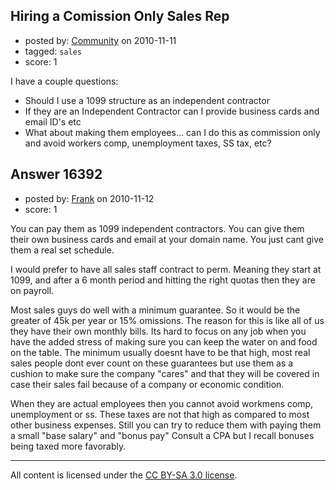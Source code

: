 ## Hiring a Comission Only Sales Rep

- posted by: [Community](https://stackexchange.com/users/-1/-1-community) on 2010-11-11
- tagged: `sales`
- score: 1

I have a couple questions:

- Should I use a 1099 structure as an independent contractor
- If they are an Independent Contractor can I provide business cards and email ID's etc
- What about making them employees... can I do this as commission only and avoid workers comp, unemployment taxes, SS tax, etc?


## Answer 16392

- posted by: [Frank](https://stackexchange.com/users/-1/4858-frank) on 2010-11-12
- score: 1

You can pay them as 1099 independent contractors.  You can give them their own business cards and email at your domain name.  You just cant give them a real set schedule.  

I would prefer to have all sales staff contract to perm.
Meaning they start at 1099, and after a 6 month period and hitting the right quotas then they are on payroll.

Most sales guys do well with a minimum guarantee.  So it would be the greater of 45k per year or 15% omissions.  The reason for this is like all of us they have their own monthly bills.  Its hard to focus on any job when you have the added stress of making sure you can keep the water on and food on the table.  The minimum usually doesnt have to be that high, most real sales people dont ever count on these guarantees but use them as a cushion to make sure the company "cares" and that they will be covered in case their sales fail because of a company or economic condition.

When they are actual employees then you cannot avoid workmens comp, unemployment or ss.  These taxes are not that high as compared to most other business expenses.  Still you can try to reduce them with paying them a small "base salary" and "bonus pay"  Consult a CPA but I recall bonuses being taxed more favorably. 





---

All content is licensed under the [CC BY-SA 3.0 license](https://creativecommons.org/licenses/by-sa/3.0/).

